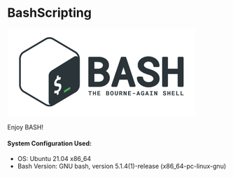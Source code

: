 # BashScripting

![bash-logo](https://github.com/kmranrg/BashScripting/blob/main/bash.jpg)

Enjoy BASH!

#### System Configuration Used:
+ OS: Ubuntu 21.04 x86_64
+ Bash Version: GNU bash, version 5.1.4(1)-release (x86_64-pc-linux-gnu)
